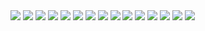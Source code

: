 <img src='../images/49.png' />
<img src='../images/50.png' />
<img src='../images/51.png' />
<img src='../images/52.png' />
<img src='../images/53.png' />
<img src='../images/54.png' />
<img src='../images/55.png' />
<img src='../images/56.png' />
<img src='../images/57.png' />
<img src='../images/58.png' />
<img src='../images/59.png' />
<img src='../images/60.png' />
<img src='../images/61.png' />
<img src='../images/62.png' />
<img src='../images/63.png' />